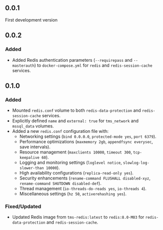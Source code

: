 ## 0.0.1
First development version

## 0.0.2
### Added
- Added Redis authentication parameters (`--requirepass` and `--masterauth`) to `docker-compose.yml` for `redis` and `redis-session-cache` services.

## 0.1.0
### Added
- Mounted `redis.conf` volume to both `redis-data-protection` and `redis-session-cache` services.
- Explicitly defined `name` and `external: true` for `tms_network` and `mssql_data` volumes.
- Added a new `redis.conf` configuration file with:
  - Networking settings (`bind 0.0.0.0`, `protected-mode yes`, `port 6379`).
  - Performance optimizations (`maxmemory 2gb`, `appendfsync everysec`, save intervals).
  - Resource management (`maxclients 10000`, `timeout 300`, `tcp-keepalive 60`).
  - Logging and monitoring settings (`loglevel notice`, `slowlog-log-slower-than 10000`).
  - High availability configurations (`replica-read-only yes`).
  - Security enhancements (`rename-command FLUSHALL disabled-xyz`, `rename-command SHUTDOWN disabled-def`).
  - Thread management (`io-threads-do-reads yes`, `io-threads 4`).
  - Miscellaneous settings (`hz 50`, `activerehashing yes`).

### Fixed/Updated
- Updated Redis image from `tms-redis:latest` to `redis:8.0-M03` for `redis-data-protection` and `redis-session-cache`.
